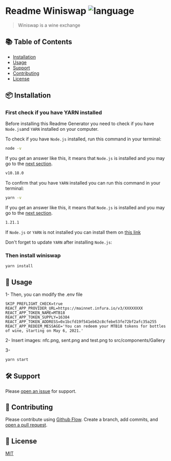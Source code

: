 # Readme Winiswap ![language](https://img.shields.io/badge/language-javascript-blue.svg)

> Winiswap is a wine exchange

## :books: Table of Contents

- [Installation](#package-installation)
- [Usage](#rocket-usage)
- [Support](#hammer_and_wrench-support)
- [Contributing](#memo-contributing)
- [License](#scroll-license)

## :package: Installation

### First check if you have YARN installed

Before installing this Readme Generator you need to check if you have `Node.js`and `YARN` installed on your computer.

To check if you have `Node.js` installed, run this command in your terminal:

```sh
node -v
```

If you get an answer like this, it means that `Node.js` is installed and you may go to the [next section](#then-install-the-readme-generator).

```sh
v10.18.0
```

To confirm that you have `YARN` installed you can run this command in your terminal:

```sh
yarn -v
```

If you get an answer like this, it means that `Node.js` is installed and you may go to the [next section](#then-install-the-readme-generator).

```sh
1.21.1
```

If `Node.js` or `YARN` is not installed you can install them on [this link](https://nodejs.org/en/)

Don't forget to update `YARN` after installing `Node.js`:

### Then install winiswap

```sh
yarn install
```

## :rocket: Usage

1- 
    Then, you can modify the .env file

    SKIP_PREFLIGHT_CHECK=true
    REACT_APP_PROVIDER_URL=https://mainnet.infura.io/v3/XXXXXXXX
    REACT_APP_TOKEN_NAME=MTB18
    REACT_APP_TOKEN_SUPPLY=16384
    REACT_APP_TOKEN_ADDRESS=0x1bcfd19f541eb62c8cfebe53fe72bf2afc35a255
    REACT_APP_REDEEM_MESSAGE='You can redeem your MTB18 tokens for bottles of wine, starting on May 6, 2021.'

2- 
    Insert images: nfc.png, sent.png and test.png to src/components/Gallery

3-

```sh
yarn start
```

## :hammer_and_wrench: Support

Please [open an issue](https://github.com/OpenVino/winiswap) for support.

## :memo: Contributing

Please contribute using [Github Flow](https://guides.github.com/introduction/flow/). Create a branch, add commits, and [open a pull request](https://github.com/leonard-henriquez/readme-boilerplate/compare/).

## :scroll: License

[MIT](LICENSE)